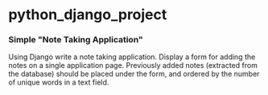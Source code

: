 # python_django_project

### Simple "Note Taking Application"

Using Django write a note taking application.
Display a form for adding the notes on a single application page. 
Previously added notes (extracted from the database) should be placed under the form,
and ordered by the number of unique words in a text field.
